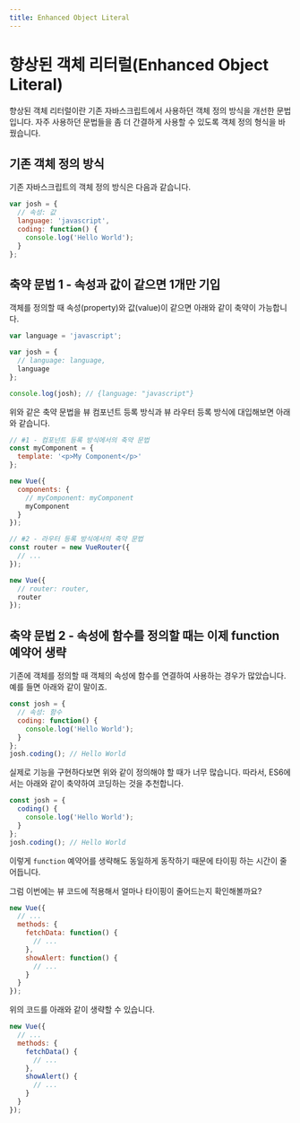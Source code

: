 ```yaml
---
title: Enhanced Object Literal
---
```


# 향상된 객체 리터럴(Enhanced Object Literal)

향상된 객체 리터럴이란 기존 자바스크립트에서 사용하던 객체 정의 방식을 개선한 문법입니다. 자주 사용하던 문법들을 좀 더 간결하게 사용할 수 있도록 객체 정의 형식을 바꿨습니다.

## 기존 객체 정의 방식

기존 자바스크립트의 객체 정의 방식은 다음과 같습니다.

```js
var josh = {
  // 속성: 값
  language: 'javascript',
  coding: function() {
    console.log('Hello World');
  }
};
```

## 축약 문법 1 - 속성과 값이 같으면 1개만 기입

객체를 정의할 때 속성(property)와 값(value)이 같으면 아래와 같이 축약이 가능합니다.

```js
var language = 'javascript';

var josh = {
  // language: language,
  language
};

console.log(josh); // {language: "javascript"}
```

위와 같은 축약 문법을 뷰 컴포넌트 등록 방식과 뷰 라우터 등록 방식에 대입해보면 아래와 같습니다.

```js
// #1 - 컴포넌트 등록 방식에서의 축약 문법
const myComponent = {
  template: '<p>My Component</p>'
};

new Vue({
  components: {
    // myComponent: myComponent
    myComponent
  }
});
```

```js
// #2 - 라우터 등록 방식에서의 축약 문법
const router = new VueRouter({
  // ...
});

new Vue({
  // router: router,
  router
});
```

## 축약 문법 2 - 속성에 함수를 정의할 때는 이제 function 예약어 생략

기존에 객체를 정의할 때 객체의 속성에 함수를 연결하여 사용하는 경우가 많았습니다. 예를 들면 아래와 같이 말이죠.

```js
const josh = {
  // 속성: 함수
  coding: function() {
    console.log('Hello World');
  }
};
josh.coding(); // Hello World
```

실제로 기능을 구현하다보면 위와 같이 정의해야 할 때가 너무 많습니다. 따라서, ES6에서는 아래와 같이 축약하여 코딩하는 것을 추천합니다.

```js
const josh = {
  coding() {
    console.log('Hello World');
  }
};
josh.coding(); // Hello World
```

이렇게 `function` 예약어를 생략해도 동일하게 동작하기 때문에 타이핑 하는 시간이 줄어듭니다.

그럼 이번에는 뷰 코드에 적용해서 얼마나 타이핑이 줄어드는지 확인해볼까요?

```js
new Vue({
  // ...
  methods: {
    fetchData: function() {
      // ...
    },
    showAlert: function() {
      // ...
    }
  }
});
```

위의 코드를 아래와 같이 생략할 수 있습니다.

```js
new Vue({
  // ...
  methods: {
    fetchData() {
      // ...
    },
    showAlert() {
      // ...
    }
  }
});
```